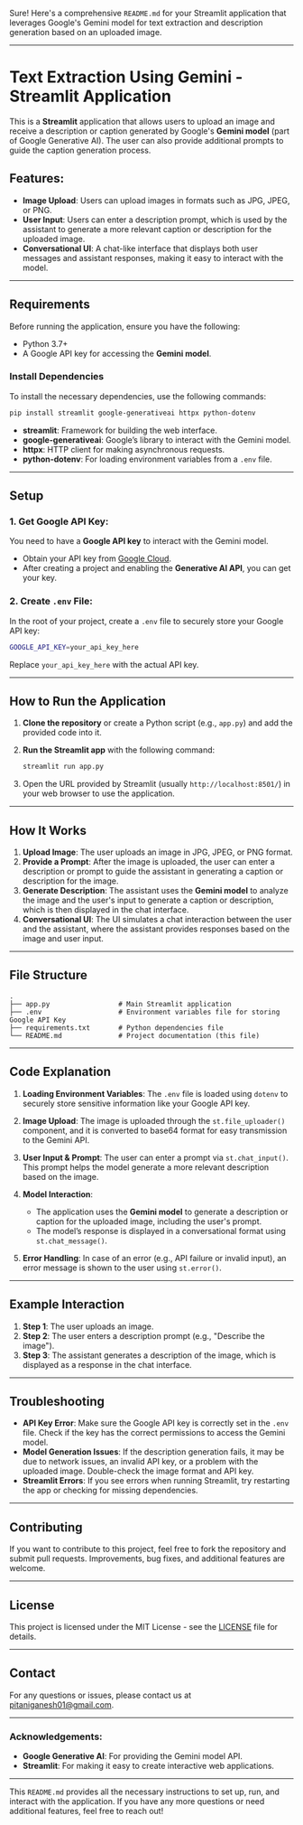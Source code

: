 Sure! Here's a comprehensive `README.md` for your Streamlit application that leverages Google's Gemini model for text extraction and description generation based on an uploaded image.

---

# **Text Extraction Using Gemini - Streamlit Application**

This is a **Streamlit** application that allows users to upload an image and receive a description or caption generated by Google's **Gemini model** (part of Google Generative AI). The user can also provide additional prompts to guide the caption generation process. 

## **Features:**
- **Image Upload**: Users can upload images in formats such as JPG, JPEG, or PNG.
- **User Input**: Users can enter a description prompt, which is used by the assistant to generate a more relevant caption or description for the uploaded image.
- **Conversational UI**: A chat-like interface that displays both user messages and assistant responses, making it easy to interact with the model.

---

## **Requirements**

Before running the application, ensure you have the following:

- Python 3.7+
- A Google API key for accessing the **Gemini model**.

### **Install Dependencies**

To install the necessary dependencies, use the following commands:

```bash
pip install streamlit google-generativeai httpx python-dotenv
```

- **streamlit**: Framework for building the web interface.
- **google-generativeai**: Google’s library to interact with the Gemini model.
- **httpx**: HTTP client for making asynchronous requests.
- **python-dotenv**: For loading environment variables from a `.env` file.

---

## **Setup**

### 1. **Get Google API Key**:
   You need to have a **Google API key** to interact with the Gemini model. 

   - Obtain your API key from [Google Cloud](https://console.cloud.google.com/).
   - After creating a project and enabling the **Generative AI API**, you can get your key.

### 2. **Create `.env` File**:
   In the root of your project, create a `.env` file to securely store your Google API key:

   ```bash
   GOOGLE_API_KEY=your_api_key_here
   ```

   Replace `your_api_key_here` with the actual API key.

---

## **How to Run the Application**

1. **Clone the repository** or create a Python script (e.g., `app.py`) and add the provided code into it.
2. **Run the Streamlit app** with the following command:

   ```bash
   streamlit run app.py
   ```

3. Open the URL provided by Streamlit (usually `http://localhost:8501/`) in your web browser to use the application.

---

## **How It Works**

1. **Upload Image**: The user uploads an image in JPG, JPEG, or PNG format.
2. **Provide a Prompt**: After the image is uploaded, the user can enter a description or prompt to guide the assistant in generating a caption or description for the image.
3. **Generate Description**: The assistant uses the **Gemini model** to analyze the image and the user's input to generate a caption or description, which is then displayed in the chat interface.
4. **Conversational UI**: The UI simulates a chat interaction between the user and the assistant, where the assistant provides responses based on the image and user input.

---

## **File Structure**

```
.
├── app.py                 # Main Streamlit application
├── .env                   # Environment variables file for storing Google API Key
├── requirements.txt       # Python dependencies file
└── README.md              # Project documentation (this file)
```

---

## **Code Explanation**

1. **Loading Environment Variables**:
   The `.env` file is loaded using `dotenv` to securely store sensitive information like your Google API key.

2. **Image Upload**:
   The image is uploaded through the `st.file_uploader()` component, and it is converted to base64 format for easy transmission to the Gemini API.

3. **User Input & Prompt**:
   The user can enter a prompt via `st.chat_input()`. This prompt helps the model generate a more relevant description based on the image.

4. **Model Interaction**:
   - The application uses the **Gemini model** to generate a description or caption for the uploaded image, including the user's prompt.
   - The model’s response is displayed in a conversational format using `st.chat_message()`.

5. **Error Handling**:
   In case of an error (e.g., API failure or invalid input), an error message is shown to the user using `st.error()`.

---

## **Example Interaction**

1. **Step 1**: The user uploads an image.
2. **Step 2**: The user enters a description prompt (e.g., "Describe the image").
3. **Step 3**: The assistant generates a description of the image, which is displayed as a response in the chat interface.

---

## **Troubleshooting**

- **API Key Error**: Make sure the Google API key is correctly set in the `.env` file. Check if the key has the correct permissions to access the Gemini model.
- **Model Generation Issues**: If the description generation fails, it may be due to network issues, an invalid API key, or a problem with the uploaded image. Double-check the image format and API key.
- **Streamlit Errors**: If you see errors when running Streamlit, try restarting the app or checking for missing dependencies.

---

## **Contributing**

If you want to contribute to this project, feel free to fork the repository and submit pull requests. Improvements, bug fixes, and additional features are welcome.

---

## **License**

This project is licensed under the MIT License - see the [LICENSE](LICENSE) file for details.

---

## **Contact**

For any questions or issues, please contact us at pitaniganesh01@gmail.com.

---

### **Acknowledgements**:

- **Google Generative AI**: For providing the Gemini model API.
- **Streamlit**: For making it easy to create interactive web applications.

---

This `README.md` provides all the necessary instructions to set up, run, and interact with the application. If you have any more questions or need additional features, feel free to reach out!
